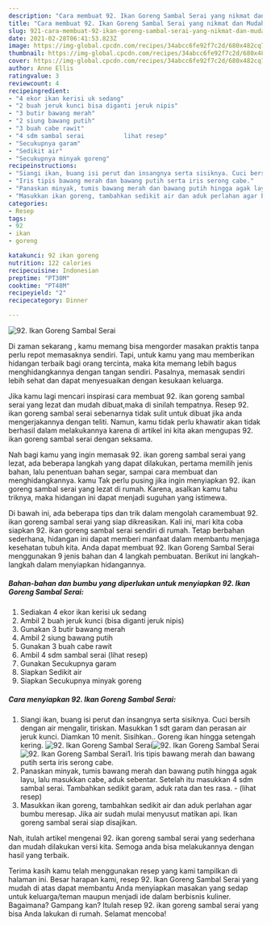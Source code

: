 ```yaml
---
description: "Cara membuat 92. Ikan Goreng Sambal Serai yang nikmat dan Mudah Dibuat"
title: "Cara membuat 92. Ikan Goreng Sambal Serai yang nikmat dan Mudah Dibuat"
slug: 921-cara-membuat-92-ikan-goreng-sambal-serai-yang-nikmat-dan-mudah-dibuat
date: 2021-02-28T06:41:53.823Z
image: https://img-global.cpcdn.com/recipes/34abcc6fe92f7c2d/680x482cq70/92-ikan-goreng-sambal-serai-foto-resep-utama.jpg
thumbnail: https://img-global.cpcdn.com/recipes/34abcc6fe92f7c2d/680x482cq70/92-ikan-goreng-sambal-serai-foto-resep-utama.jpg
cover: https://img-global.cpcdn.com/recipes/34abcc6fe92f7c2d/680x482cq70/92-ikan-goreng-sambal-serai-foto-resep-utama.jpg
author: Anne Ellis
ratingvalue: 3
reviewcount: 4
recipeingredient:
- "4 ekor ikan kerisi uk sedang"
- "2 buah jeruk kunci bisa diganti jeruk nipis"
- "3 butir bawang merah"
- "2 siung bawang putih"
- "3 buah cabe rawit"
- "4 sdm sambal serai           lihat resep"
- "Secukupnya garam"
- "Sedikit air"
- "Secukupnya minyak goreng"
recipeinstructions:
- "Siangi ikan, buang isi perut dan insangnya serta sisiknya. Cuci bersih dengan air mengalir, tiriskan. Masukkan 1 sdt garam dan perasan air jeruk kunci. Diamkan 10 menit. Sisihkan.. Goreng ikan hingga setengah kering."
- "Iris tipis bawang merah dan bawang putih serta iris serong cabe."
- "Panaskan minyak, tumis bawang merah dan bawang putih hingga agak layu, lalu masukkan cabe, aduk sebentar. Setelah itu masukkan 4 sdm sambal serai. Tambahkan sedikit garam, aduk rata dan tes rasa.           (lihat resep)"
- "Masukkan ikan goreng, tambahkan sedikit air dan aduk perlahan agar bumbu meresap. Jika air sudah mulai menyusut matikan api. Ikan goreng sambal serai siap disajikan."
categories:
- Resep
tags:
- 92
- ikan
- goreng

katakunci: 92 ikan goreng 
nutrition: 122 calories
recipecuisine: Indonesian
preptime: "PT30M"
cooktime: "PT48M"
recipeyield: "2"
recipecategory: Dinner

---
```



![92. Ikan Goreng Sambal Serai](https://img-global.cpcdn.com/recipes/34abcc6fe92f7c2d/680x482cq70/92-ikan-goreng-sambal-serai-foto-resep-utama.jpg)

Di zaman  sekarang , kamu memang bisa mengorder masakan praktis tanpa perlu repot memasaknya sendiri. Tapi, untuk kamu yang mau memberikan hidangan terbaik bagi orang tercinta, maka kita memang lebih bagus menghidangkannya dengan tangan sendiri. Pasalnya, memasak sendiri lebih sehat dan dapat menyesuaikan dengan kesukaan keluarga.

Jika kamu lagi mencari inspirasi cara membuat 92. ikan goreng sambal serai yang lezat dan mudah dibuat,maka di sinilah tempatnya. Resep 92. ikan goreng sambal serai  sebenarnya tidak sulit untuk dibuat jika anda mengerjakannya dengan teliti. Namun, kamu tidak perlu khawatir akan tidak berhasil dalam melakukannya 
karena di artikel ini kita akan mengupas 92. ikan goreng sambal serai dengan seksama.  



Nah bagi kamu yang ingin memasak 92. ikan goreng sambal serai yang lezat, ada beberapa langkah yang dapat dilakukan, pertama memilih jenis bahan, lalu penentuan bahan segar, sampai cara membuat dan menghidangkannya. kamu Tak perlu pusing jika ingin menyiapkan 92. ikan goreng sambal serai yang lezat di rumah. Karena, asalkan kamu  tahu triknya, maka hidangan ini dapat menjadi suguhan yang istimewa.

Di bawah ini, ada beberapa tips dan trik dalam mengolah caramembuat 92. ikan goreng sambal serai yang siap dikreasikan. Kali ini, mari kita coba siapkan 92. ikan goreng sambal serai sendiri di rumah. Tetap berbahan sederhana, hidangan ini dapat memberi manfaat dalam membantu menjaga kesehatan tubuh kita. Anda dapat membuat 92. Ikan Goreng Sambal Serai menggunakan 9 jenis bahan dan 4 langkah pembuatan. Berikut ini langkah-langkah dalam menyiapkan hidangannya.

<!--inarticleads1-->

##### Bahan-bahan dan bumbu yang diperlukan untuk menyiapkan 92. Ikan Goreng Sambal Serai:

1. Sediakan 4 ekor ikan kerisi uk sedang
1. Ambil 2 buah jeruk kunci (bisa diganti jeruk nipis)
1. Gunakan 3 butir bawang merah
1. Ambil 2 siung bawang putih
1. Gunakan 3 buah cabe rawit
1. Ambil 4 sdm sambal serai           (lihat resep)
1. Gunakan Secukupnya garam
1. Siapkan Sedikit air
1. Siapkan Secukupnya minyak goreng




<!--inarticleads2-->

##### Cara menyiapkan 92. Ikan Goreng Sambal Serai:

1. Siangi ikan, buang isi perut dan insangnya serta sisiknya. Cuci bersih dengan air mengalir, tiriskan. Masukkan 1 sdt garam dan perasan air jeruk kunci. Diamkan 10 menit. Sisihkan.. Goreng ikan hingga setengah kering.
<img src="https://img-global.cpcdn.com/steps/24f62099fbd3c8c3/160x128cq70/92-ikan-goreng-sambal-serai-langkah-memasak-1-foto.jpg" alt="92. Ikan Goreng Sambal Serai"><img src="https://img-global.cpcdn.com/steps/ba41cd45396c3553/160x128cq70/92-ikan-goreng-sambal-serai-langkah-memasak-1-foto.jpg" alt="92. Ikan Goreng Sambal Serai"><img src="https://img-global.cpcdn.com/steps/ebe9ad88140f2099/160x128cq70/92-ikan-goreng-sambal-serai-langkah-memasak-1-foto.jpg" alt="92. Ikan Goreng Sambal Serai">1. Iris tipis bawang merah dan bawang putih serta iris serong cabe.
1. Panaskan minyak, tumis bawang merah dan bawang putih hingga agak layu, lalu masukkan cabe, aduk sebentar. Setelah itu masukkan 4 sdm sambal serai. Tambahkan sedikit garam, aduk rata dan tes rasa. -           (lihat resep)
1. Masukkan ikan goreng, tambahkan sedikit air dan aduk perlahan agar bumbu meresap. Jika air sudah mulai menyusut matikan api. Ikan goreng sambal serai siap disajikan.




Nah, itulah artikel mengenai  92. ikan goreng sambal serai  yang sederhana dan mudah dilakukan versi kita. Semoga anda bisa melakukannya dengan hasil yang terbaik. 

Terima kasih kamu telah menggunakan resep yang kami tampilkan di halaman ini. Besar harapan kami, resep  92. Ikan Goreng Sambal Serai yang mudah di atas dapat membantu Anda menyiapkan masakan yang sedap untuk keluarga/teman maupun menjadi ide dalam berbisnis kuliner. Bagaimana? Gampang kan? Itulah resep 92. ikan goreng sambal serai yang bisa Anda lakukan di rumah. Selamat mencoba!

